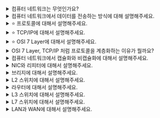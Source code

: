 
<details>
  <summary>컴퓨터 네트워크는 무엇인가요?</summary>
  컴퓨터 네트워크란 두개 이상의 컴퓨터를 연결하며 통신할 수 있는 망을 뜻합니다.
</details>

<details>
  <summary>컴퓨터 네트워크에서 데이터를 전송하는 방식에 대해 설명해주세요.</summary>
  통신 규약인 OSI 방식으로 데이터가 전송됩니다. <br/>
  데이터 송신 시 응용, 표현, 세션, 전송, 데이터링크, 물리 계층 방향으로 데이터가 캡슐화 된 후 전기신호로 변환되고, 반대 방향으로 역캡슐화가 되어 목적지 컴퓨터에 데이터가 수신됩니다.
</details>

<details>
  <summary>⭐️ 프로토콜에 대해서 설명해주세요.</summary>
  프로토콜은 컴퓨터간의 데이터를 주고 받을 때의 통신 규칙입니다. OSI 모델의 각각의 계층에는 프로토콜이 있습니다. 예를 들어 데이터 링크 계층에서는 이더넷, 네트워크 계층에서는 IP가 있습니다.
</details>

<details>
  <summary>⭐️ TCP/IP에 대해서 설명해주세요.</summary>
  TCP/IP 모델은 OSI 모델을 단순화한 것으로, 응용, 전송, 인터넷, 네트워크 접속 계층이 있습니다.
</details>

<details>
  <summary>⭐️ OSI 7 Layer에 대해서 설명해주세요.</summary>
  OSI 모델은 응용, 표현, 세션, 전송, 네트워크, 데이터 링크, 물리 계층으로 이루어져 있으며, 각각의 계층은 독립적이어서 데이터가 전달되는 동안에 다른 계층의 영향을 받지 않습니다. 송신 측에서는 상위 계층에서 하위 계층으로 전송되며 데이터가 캡슐화 된후 전기 신호로 변환되며, 수신 측에서는 하위 계층에서 상위 계층으로 전송되며 데이터가 역캡슐화됩니다.
</details>

<details>
  <summary>OSI 7 Layer, TCP/IP 처럼 프로토콜을 계층화하는 이유가 뭘까요?</summary>
  복잡성을 줄이고, 독립적으로 계층화하여 문제가 발생하였을 때 근원지를 빠르게 파악할 수 있습니다.
</details>

<details>
  <summary>컴퓨터 네트워크에서 캡슐화와 비캡슐화에 대해서 설명해주세요.</summary>
  캡슐화는 상위 계층에서 하위 계층으로 이동하는 송신 중에 발생하며, 헤더 및 트레일러가 데이터의 앞, 뒤에 붙는 것을 의미합니다. <br/>
  비캡슐화는 반대로 하위 계층에서 상위 계층으로 이동하는 수신 중에 발생하며, 붙어있는 헤더 및 트레일러를 제거합니다.
</details>

<details>
  <summary>NIC와 리피터에 대해서 설명해주세요.</summary>
  NIC는 랜카드로, 물리계층에서의 데이터(0과 1의 데이터)를 전기 신호로 변환시켜 줍니다.
  리피터는 일그러진 전기 신호를 복원하고 증복하는 기능을 가진 네트워크 중계 장비입니다. 따라서 멀리 있는 상대방과도 통신할 수 있도록 파형을 정상으로 만듭니다. 물리 계층에서 사용됩니다.
</details>

<details>
  <summary>브리지에 대해서 설명해주세요.</summary>
  브리지는 허브와 달리 콜리젼 도메인을 나눠줍니다. 데이터 링크 계층에서 사용됩니다.
</details>


<details>
  <summary>L2 스위치에 대해서 설명해주세요.</summary>
  L2 스위치는 데이터 링크 계층에서 사용되며, MAC 주소를 받아서 목적지 컴퓨터에 데이터를 전송합니다. L2 스위치 내부에는 MAC 주소 테이블이 존재하여 테이블에 주소가 있는 경우에는 바로 해당 포트로 데이터를 전송합니다.
</details>

<details>
  <summary>라우터에 대해서 설명해주세요.</summary>
  라우터는 네트워크 계층에서 사용되며, 다른 네트워크에 있는 컴퓨터에 데이터를 전송할 수 있도록 합니다. 이를 위해 어느 네트워크의 어느 컴퓨터인지 알려주는 IP 주소가 필요합니다.
</details>

<details>
  <summary>L3 스위치에 대해서 설명해주세요.</summary>
  L3 스위치는 네트워크 계층에서 사용되며, L2 스위치에 라우팅 기능이 추가된 것입니다. 따라서 라우팅을 하기 위해 IP 주소 정보가 필요합니다.
</details>

<details>
  <summary>L7 스위치에 대해서 설명해주세요.</summary>
  
</details>

<details>
  <summary>LAN과 WAN에 대해서 설명해주세요.</summary>
  LAN은 건물 안이나 특정 지역을 범위로 하는 네트워크입니다. <br/>
  WAN은 LAN 보다는 지리적으로 넓은 범위에 구축된 네트워크입니다. ISP(인터넷 서비스 제공자)로 LAN이 연결되어 WAN이 구축되는 것입니다.
</details>
